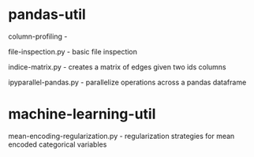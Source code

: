 # pandas-util

column-profiling - 

file-inspection.py - basic file inspection 

indice-matrix.py - creates a matrix of edges given two ids columns

ipyparallel-pandas.py - parallelize operations across a pandas dataframe

# machine-learning-util

mean-encoding-regularization.py - regularization strategies for mean encoded categorical variables
